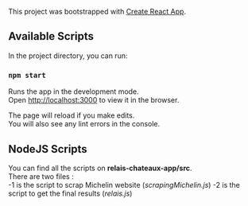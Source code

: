This project was bootstrapped with [Create React App](https://github.com/facebook/create-react-app).

## Available Scripts

In the project directory, you can run:

### `npm start`

Runs the app in the development mode.<br>
Open [http://localhost:3000](http://localhost:3000) to view it in the browser.

The page will reload if you make edits.<br>
You will also see any lint errors in the console.

## NodeJS Scripts 

You can find all the scripts on **relais-chateaux-app/src**. <br>
There are two files : <br>
-1 is the script to scrap Michelin website (*scrapingMichelin.js*)
-2 is the script to get the final results (*relais.js*)
